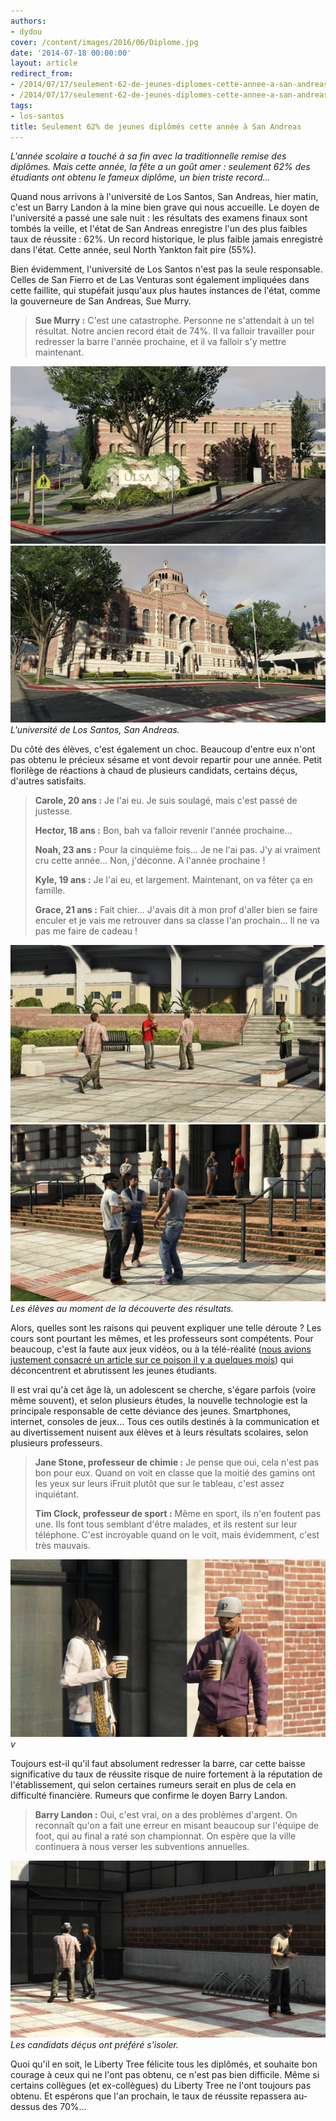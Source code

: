 ```yaml
---
authors:
- dydou
cover: /content/images/2016/06/Diplome.jpg
date: '2014-07-18 00:00:00'
layout: article
redirect_from:
- /2014/07/17/seulement-62-de-jeunes-diplomes-cette-annee-a-san-andreas
- /2014/07/17/seulement-62-de-jeunes-diplomes-cette-annee-a-san-andreas/
tags:
- los-santos
title: Seulement 62% de jeunes diplômés cette année à San Andreas
---
```



_L'année scolaire a touché à sa fin avec la traditionnelle remise des diplômes. Mais cette année, la fête a un goût amer : seulement 62% des étudiants ont obtenu le fameux diplôme, un bien triste record..._

Quand nous arrivons à l'université de Los Santos, San Andreas, hier matin, c'est un Barry Landon à la mine bien grave qui nous accueille. Le doyen de l'université a passé une sale nuit : les résultats des examens finaux sont tombés la veille, et l'état de San Andreas enregistre l'un des plus faibles taux de réussite : 62%. Un record historique, le plus faible jamais enregistré dans l'état. Cette année, seul North Yankton fait pire (55%).

Bien évidemment, l'université de Los Santos n'est pas la seule responsable. Celles de San Fierro et de Las Venturas sont également impliquées dans cette faillite, qui stupéfait jusqu'aux plus hautes instances de l'état, comme la gouverneure de San Andreas, Sue Murry.

> **Sue Murry :** C'est une catastrophe. Personne ne s'attendait à un tel résultat. Notre ancien record était de 74%. Il va falloir travailler pour redresser la barre l'année prochaine, et il va falloir s'y mettre maintenant.

![](/content/images/2016/06/Diplome_0.jpg)
![L'université de Los Santos, San Andreas.](/content/images/2016/06/Diplome1.jpg)
_L'université de Los Santos, San Andreas._

Du côté des élèves, c'est également un choc. Beaucoup d'entre eux n'ont pas obtenu le précieux sésame et vont devoir repartir pour une année. Petit florilège de réactions à chaud de plusieurs candidats, certains déçus, d'autres satisfaits.

> **Carole, 20 ans :** Je l'ai eu. Je suis soulagé, mais c'est passé de justesse.
> 
> **Hector, 18 ans :** Bon, bah va falloir revenir l'année prochaine...
> 
> **Noah, 23 ans :** Pour la cinquième fois... Je ne l'ai pas. J'y ai vraiment cru cette année... Non, j'déconne. A l'année prochaine !
> 
> **Kyle, 19 ans :** Je l'ai eu, et largement. Maintenant, on va fêter ça en famille.
> 
> **Grace, 21 ans :** Fait chier... J'avais dit à mon prof d'aller bien se faire enculer et je vais me retrouver dans sa classe l'an prochain... Il ne va pas me faire de cadeau !

![](/content/images/2016/06/Diplome2.jpg)
![Les élèves au moment de la découverte des résultats.](/content/images/2016/06/Diplome4.jpg)
_Les élèves au moment de la découverte des résultats._

Alors, quelles sont les raisons qui peuvent expliquer une telle déroute ? Les cours sont pourtant les mêmes, et les professeurs sont compétents. Pour beaucoup, c'est la faute aux jeux vidéos, ou à la télé-réalité ([nous avions justement consacré un article sur ce poison il y a quelques mois](/2014/02/21/la-tele-realite-rend-t-elle-stupide--/)) qui déconcentrent et abrutissent les jeunes étudiants.

Il est vrai qu'à cet âge là, un adolescent se cherche, s'égare parfois (voire même souvent), et selon plusieurs études, la nouvelle technologie est la principale responsable de cette déviance des jeunes. Smartphones, internet, consoles de jeux... Tous ces outils destinés à la communication et au divertissement nuisent aux élèves et à leurs résultats scolaires, selon plusieurs professeurs.

> **Jane Stone, professeur de chimie :** Je pense que oui, cela n'est pas bon pour eux. Quand on voit en classe que la moitié des gamins ont les yeux sur leurs iFruit plutôt que sur le tableau, c'est assez inquiétant.
> 
> **Tim Clock, professeur de sport :** Même en sport, ils n'en foutent pas une. Ils font tous semblant d'être malades, et ils restent sur leur téléphone. C'est incroyable quand on le voit, mais évidemment, c'est très mauvais.

![v](/content/images/2016/06/Diplome5.jpg)
_v_

Toujours est-il qu'il faut absolument redresser la barre, car cette baisse significative du taux de réussite risque de nuire fortement à la réputation de l'établissement, qui selon certaines rumeurs serait en plus de cela en difficulté financière. Rumeurs que confirme le doyen Barry Landon.

> **Barry Landon :** Oui, c'est vrai, on a des problèmes d'argent. On reconnaît qu'on a fait une erreur en misant beaucoup sur l'équipe de foot, qui au final a raté son championnat. On espère que la ville continuera à nous verser les subventions annuelles.

![Les candidats déçus ont préféré s'isoler.](/content/images/2016/06/Diplome3.jpg)
_Les candidats déçus ont préféré s'isoler._

Quoi qu'il en soit, le Liberty Tree félicite tous les diplômés, et souhaite bon courage à ceux qui ne l'ont pas obtenu, ce n'est pas bien difficile. Même si certains collègues (et ex-collègues) du Liberty Tree ne l'ont toujours pas obtenu. Et espérons que l'an prochain, le taux de réussite repassera au-dessus des 70%...